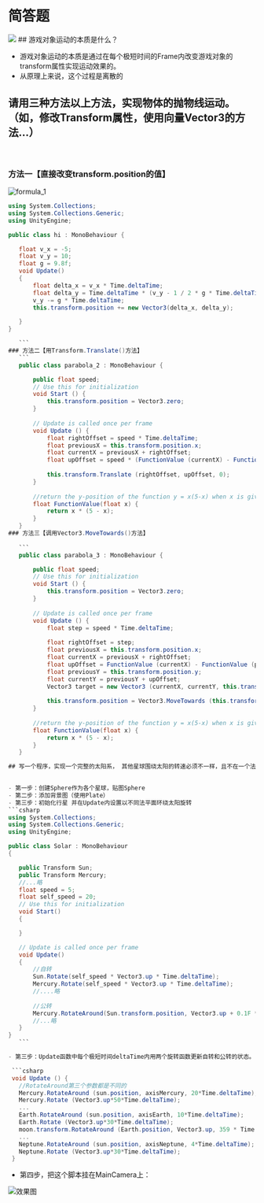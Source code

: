 # 简答题
<img src="http://chart.googleapis.com/chart?cht=tx&chl=\Large x=\frac{-b\pm\sqrt{b^2-4ac}}{2a}" style="border:none;">
## 游戏对象运动的本质是什么？

- 游戏对象运动的本质是通过在每个极短时间的Frame内改变游戏对象的transform属性实现运动效果的。
- 从原理上来说，这个过程是离散的
 
## 请用三种方法以上方法，实现物体的抛物线运动。（如，修改Transform属性，使用向量Vector3的方法…）
 
### 方法一【直接改变transform.position的值】

![formula_1](https://github.com/zys980808/Unity3D/blob/master/Homework/Homework2/basic_concepts/formula_1.jpg)
    
 ```csharp
using System.Collections;
using System.Collections.Generic;
using UnityEngine;

public class hi : MonoBehaviour {

    float v_x = -5;
    float v_y = 10;
    float g = 9.8f;
    void Update()
    {
        float delta_x = v_x * Time.deltaTime;
        float delta_y = Time.deltaTime * (v_y - 1 / 2 * g * Time.deltaTime);
        v_y -= g * Time.deltaTime;
        this.transform.position += new Vector3(delta_x, delta_y);

    }
}

    ```
### 方法二【用Transform.Translate()方法】
    ```
    public class parabola_2 : MonoBehaviour {

    	public float speed;
    	// Use this for initialization
    	void Start () {
    		this.transform.position = Vector3.zero;
    	}
    	
    	// Update is called once per frame
    	void Update () {
    		float rightOffset = speed * Time.deltaTime;
    		float previousX = this.transform.position.x;
    		float currentX = previousX + rightOffset;
    		float upOffset = speed * (FunctionValue (currentX) - FunctionValue (previousX));
    
    		this.transform.Translate (rightOffset, upOffset, 0);
    	}
    
    	//return the y-position of the function y = x(5-x) when x is given 
    	float FunctionValue(float x) {
    		return x * (5 - x);
    	}
    }
### 方法三【调用Vector3.MoveTowards()方法】
    
    ```
    public class parabola_3 : MonoBehaviour {

    	public float speed;
    	// Use this for initialization
    	void Start () {
    		this.transform.position = Vector3.zero;
    	}
    
    	// Update is called once per frame
    	void Update () {
    		float step = speed * Time.deltaTime;
    
    		float rightOffset = step;
    		float previousX = this.transform.position.x;
    		float currentX = previousX + rightOffset;
    		float upOffset = FunctionValue (currentX) - FunctionValue (previousX);
    		float previousY = this.transform.position.y;
    		float currentY = previousY + upOffset;
    		Vector3 target = new Vector3 (currentX, currentY, this.transform.position.z);
    
    		this.transform.position = Vector3.MoveTowards (this.transform.position, target, step);
    	}
    
    	//return the y-position of the function y = x(5-x) when x is given 
    	float FunctionValue(float x) {
    		return x * (5 - x);
    	}
    }

## 写一个程序，实现一个完整的太阳系， 其他星球围绕太阳的转速必须不一样，且不在一个法平面上。
 

- 第一步：创建Sphere作为各个星球，贴图Sphere
- 第二步：添加背景图（使用Plate）
- 第三步：初始化行星 并在Update内设置以不同法平面环绕太阳旋转
 ```csharp
using System.Collections;
using System.Collections.Generic;
using UnityEngine;

public class Solar : MonoBehaviour
{

    public Transform Sun;
    public Transform Mercury;
    //...略
    float speed = 5;
    float self_speed = 20;
    // Use this for initialization
    void Start()
    {

    }

    // Update is called once per frame
    void Update()
    {
        //自转
        Sun.Rotate(self_speed * Vector3.up * Time.deltaTime);
        Mercury.Rotate(self_speed * Vector3.up * Time.deltaTime);
        //....略
 
        //公转
        Mercury.RotateAround(Sun.transform.position, Vector3.up + 0.1F * Vector3.left, speed  * Time.deltaTime / 87 * 500);
        //...略
    }
}
    ```

- 第三步：Update函数中每个极短时间deltaTime内用两个旋转函数更新自转和公转的状态。 

  ```csharp
  void Update () {
  	//RotateAround第三个参数都是不同的
  	Mercury.RotateAround (sun.position, axisMercury, 20*Time.deltaTime);
  	Mercury.Rotate (Vector3.up*50*Time.deltaTime);
  	...
  	Earth.RotateAround (sun.position, axisEarth, 10*Time.deltaTime);
  	Earth.Rotate (Vector3.up*30*Time.deltaTime);
  	moon.transform.RotateAround (Earth.position, Vector3.up, 359 * Time.deltaTime);
  	...
  	Neptune.RotateAround (sun.position, axisNeptune, 4*Time.deltaTime);
  	Neptune.Rotate (Vector3.up*30*Time.deltaTime);
  }
  ```

- 第四步，把这个脚本挂在MainCamera上：

![效果图](https://github.com/zys980808/Unity3D/blob/master/Homework/Homework2/SolarSystem/Soloar_screenshot.jpg)
